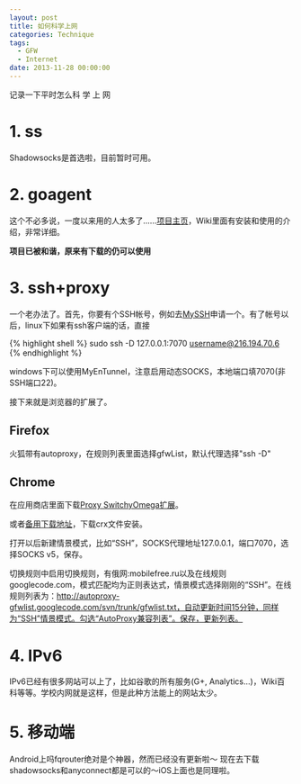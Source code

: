 ```yaml
---
layout: post
title: 如何科学上网
categories: Technique
tags:
  - GFW
  - Internet
date: 2013-11-28 00:00:00
---
```

记录一下平时怎么科 学 上 网

# 1. ss

Shadowsocks是首选啦，目前暂时可用。

# 2. goagent

这个不必多说，一度以来用的人太多了......[项目主页](https://github.com/goagent/goagent)，Wiki里面有安装和使用的介绍，非常详细。

**项目已被和谐，原来有下载的仍可以使用**

# 3. ssh+proxy

一个老办法了。首先，你要有个SSH帐号，例如去[MySSH](http://www.myssh.cc/buy.html)申请一个。有了帐号以后，linux下如果有ssh客户端的话，直接

{% highlight shell %}
sudo ssh -D 127.0.0.1:7070 username@216.194.70.6
{% endhighlight %}

windows下可以使用MyEnTunnel，注意启用动态SOCKS，本地端口填7070(非SSH端口22)。

接下来就是浏览器的扩展了。

<!-- more -->

## Firefox

火狐带有autoproxy，在规则列表里面选择gfwList，默认代理选择"ssh -D"

## Chrome

在应用商店里面下载[Proxy SwitchyOmega扩展](https://chrome.google.com/webstore/detail/proxy-switchyomega/padekgcemlokbadohgkifijomclgjgif?utm_source=chrome-ntp-icon)。

或者[备用下载地址](https://github.com/FelisCatus/SwitchyOmega/releases)，下载crx文件安装。

打开以后新建情景模式，比如“SSH”，SOCKS代理地址127.0.0.1，端口7070，选择SOCKS v5，保存。

切换规则中启用切换规则，有俄网:mobilefree.ru以及在线规则googlecode.com，模式匹配均为正则表达式，情景模式选择刚刚的“SSH”。在线规则列表为：http://autoproxy-gfwlist.googlecode.com/svn/trunk/gfwlist.txt，自动更新时间15分钟，同样为“SSH”情景模式。勾选“AutoProxy兼容列表”。保存，更新列表。

# 4. IPv6

IPv6已经有很多网站可以上了，比如谷歌的所有服务(G+, Analytics...)，Wiki百科等等。学校内网就是这样，但是此种方法能上的网站太少。

# 5. 移动端

Android上吗fqrouter绝对是个神器，然而已经没有更新啦～ 现在去下载shadowsocks和anyconnect都是可以的～iOS上面也是同理啦。
